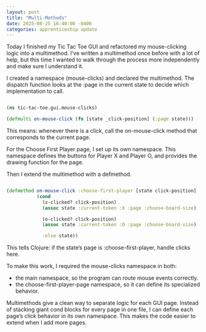 ```yaml
---
layout: post
title: "Multi-Methods"
date: 2025-08-25 16:40:00 -0400
categories: apprenticeship update
---
```


Today I finished my Tic Tac Toe GUI and refactored my mouse-clicking logic into
a multimethod. I’ve written a multimethod once before with a lot of help, but
this time I wanted to walk through the process more independently and make sure
I understand it.

I created a namespace (mouse-clicks) and declared the multimethod. The dispatch
function looks at the :page in the current state to decide which implementation
to call.

```clojure

(ns tic-tac-toe.gui.mouse-clicks)

(defmulti on-mouse-click (fn [state _click-position] (:page state)))

```

This means: whenever there is a click, call the on-mouse-click method that
corresponds to the current page.

For the Choose First Player page, I set up its own namespace. This namespace
defines the buttons for Player X and Player O, and provides the drawing
function for the page.

Then I extend the multimethod with a defmethod.

```clojure

(defmethod on-mouse-click :choose-first-player [state click-position]
           (cond
             (x-clicked? click-position)
             (assoc state :current-token :X :page :choose-board-size)

             (o-clicked? click-position)
             (assoc state :current-token :O :page :choose-board-size)

             :else state))

```

This tells Clojure: if the state’s page is :choose-first-player, handle clicks
here.

To make this work, I required the mouse-clicks namespace in both:

- the main namespace, so the program can route mouse events correctly.
- the choose-first-player-page namespace, so it can define its specialized behavior.

Multimethods give a clean way to separate logic for each GUI page. Instead of
stacking giant cond blocks for every page in one file, I can define each page’s
click behavior in its own namespace. This makes the code easier to extend when
I add more pages.